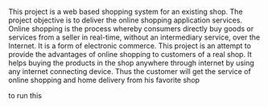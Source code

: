 
This project is a web based shopping system for an existing shop. The project objective is to deliver the online shopping application services. Online shopping is the process whereby consumers directly buy goods or services from a seller in real-time, without an intermediary service, over the Internet. It is a form of electronic commerce. This project is an attempt to provide the advantages of online shopping to customers of a real shop. It helps buying the products in the shop anywhere through internet by using any internet connecting device. Thus the customer will get the service of online shopping and home delivery from his favorite shop

to run this 

